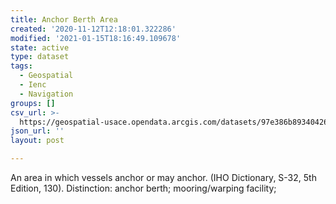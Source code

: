 ```yaml
---
title: Anchor Berth Area
created: '2020-11-12T12:18:01.322286'
modified: '2021-01-15T18:16:49.109678'
state: active
type: dataset
tags:
  - Geospatial
  - Ienc
  - Navigation
groups: []
csv_url: >-
  https://geospatial-usace.opendata.arcgis.com/datasets/97e386b893404268a2eae8f3f9a6532a_0.csv?outSR=%7B%22latestWkid%22%3A4326%2C%22wkid%22%3A4326%7D
json_url: ''
layout: post

---
```

An area in which vessels anchor or may anchor. (IHO Dictionary, S-32, 5th Edition, 130). Distinction: anchor berth; mooring/warping facility;
